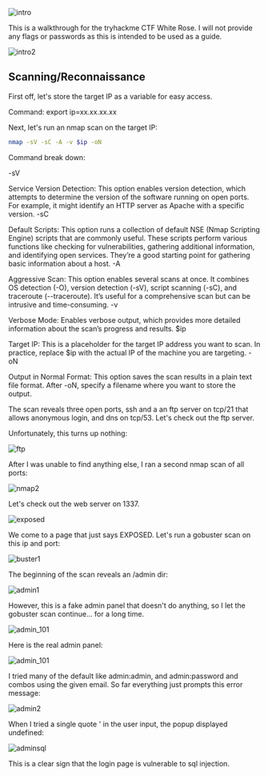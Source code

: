 ![intro](https://github.com/user-attachments/assets/600f9e18-ebaa-4f54-9abb-192a87b1bd6e)

This is a walkthrough for the tryhackme CTF White Rose. I will not provide any flags or passwords as this is intended to be used as a guide. 

![intro2](https://github.com/user-attachments/assets/c97e5631-077f-44ca-b0f0-61df6ef48ff3)

## Scanning/Reconnaissance

First off, let's store the target IP as a variable for easy access.

Command: export ip=xx.xx.xx.xx

Next, let's run an nmap scan on the target IP:
```bash
nmap -sV -sC -A -v $ip -oN
```

Command break down:

-sV

Service Version Detection: This option enables version detection, which attempts to determine the version of the software running on open ports. For example, it might identify an HTTP server as Apache with a specific version.
-sC

Default Scripts: This option runs a collection of default NSE (Nmap Scripting Engine) scripts that are commonly useful. These scripts perform various functions like checking for vulnerabilities, gathering additional information, and identifying open services. They’re a good starting point for gathering basic information about a host.
-A

Aggressive Scan: This option enables several scans at once. It combines OS detection (-O), version detection (-sV), script scanning (-sC), and traceroute (--traceroute). It’s useful for a comprehensive scan but can be intrusive and time-consuming.
-v

Verbose Mode: Enables verbose output, which provides more detailed information about the scan’s progress and results.
$ip

Target IP: This is a placeholder for the target IP address you want to scan. In practice, replace $ip with the actual IP of the machine you are targeting.
-oN

Output in Normal Format: This option saves the scan results in a plain text file format. After -oN, specify a filename where you want to store the output.

The scan reveals three open ports, ssh and a an ftp server on tcp/21 that allows anonymous login, and dns on tcp/53. Let's check out the ftp server.

Unfortunately, this turns up nothing:

![ftp](https://github.com/user-attachments/assets/cb216738-efc4-48ab-9733-bc1f9d528b5c)

After I was unable to find anything else, I ran a second nmap scan of all ports:

![nmap2](https://github.com/user-attachments/assets/5c8d411e-7ae9-4643-99fe-32c2e709dfb1)

Let's check out the web server on 1337.

![exposed](https://github.com/user-attachments/assets/c4605e23-54ab-4cb9-97c8-720e242a444f)

We come to a page that just says EXPOSED. Let's run a gobuster scan on this ip and port:

![buster1](https://github.com/user-attachments/assets/b48d39a1-8c67-496c-92c2-b53b97a377d3)

The beginning of the scan reveals an /admin dir:

![admin1](https://github.com/user-attachments/assets/b8e1ce7b-dcc0-4b8f-8e16-f451c2a5f21a)

However, this is a fake admin panel that doesn't do anything, so I let the gobuster scan continue... for a long time.

![admin_101](https://github.com/user-attachments/assets/d7986a33-27be-4c68-9d66-8b9485285c01)

Here is the real admin panel:

![admin_101](https://github.com/user-attachments/assets/99de7173-84c3-4f38-b169-95ddf9715c4d)

I tried many of the default like admin:admin, and admin:password and combos using the given email. So far everything just prompts this error message:

![admin2](https://github.com/user-attachments/assets/2c49b565-d340-435f-81df-5cad39129e5b)

When I tried a single quote ' in the user input, the popup displayed undefined:

![adminsql](https://github.com/user-attachments/assets/11c18c17-61ec-4149-9b65-b820b799ee31)

This is a clear sign that the login page is vulnerable to sql injection.


